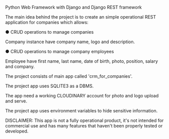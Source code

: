Python Web Framework with Django and Django REST framework

The main idea behind the project is to create an simple operational REST application for companies which allows:

● CRUD operations to manage companies

  Company instance have company name, logo and description.
  
● CRUD operations to manage company employees

  Employee have first name, last name, date of birth, photo, position, salary and company.

The project consists of main app called 'crm_for_companies'.

The project app uses SQLITE3 as a DBMS.

The app need a working CLOUDINARY account for photo and logo upload and serve.

The project app uses environment variables to hide sensitive information.

DISCLAIMER: This app is not a fully operational product, it's not intended for commercial use and has many features that haven't been properly tested or developed.

